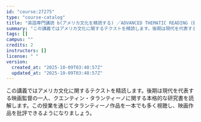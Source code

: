 ```yaml
---
id: "course:27275"
type: "course-catalog"
title: "英語専門講読 b(アメリカ文化を精読する) ／ADVANCED THEMATIC READING (B)"
summary: "この講義ではアメリカ文化に関するテクストを精読します。後期は現代を代表する映画監督の一人、クエンティン・タランティーノに関する本格的な研究書を読解します。この授業を通じてタランティーノ作品を一本でも多く視聴し、映画作品を批評できるようになり…"
tags: []
campus: ""
credits: 2
instructors: []
license: " "
version:
  created_at: "2025-10-09T03:48:57Z"
  updated_at: "2025-10-09T03:48:57Z"
---
```


この講義ではアメリカ文化に関するテクストを精読します。後期は現代を代表する映画監督の一人、クエンティン・タランティーノに関する本格的な研究書を読解します。この授業を通じてタランティーノ作品を一本でも多く視聴し、映画作品を批評できるようになりましょう。
